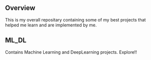 ## Overview
This is my overall repositary containing some of my best projects that helped me learn and are implemented by me.

## ML_DL
Contains Machine Learning and DeepLearning projects. Explore!!
